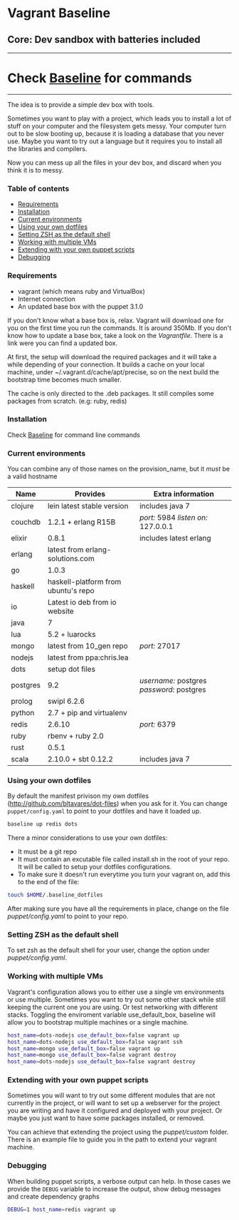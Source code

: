 # Vagrant Baseline
## Core: Dev sandbox with batteries included

---
# Check [Baseline](https://github.com/bltavares/baseline) for commands
---

The idea is to provide a simple dev box with tools.

Sometimes you want to play with a project, which leads you to install a lot of stuff on your computer and the filesystem gets messy.
Your computer turn out to be slow booting up, because it is loading a database that you never use.
Maybe you want to try out a language but it requires you to install all the libraries and compilers.

Now you can mess up all the files in your dev box, and discard when you think it is to messy.

### Table of contents
  - [Requirements](#requirements)
  - [Installation](#installation)
  - [Current environments](#current-environments)
  - [Using your own dotfiles](#using-your-own-dotfiles)
  - [Setting ZSH as the default shell](#setting-zsh-as-the-default-shell)
  - [Working with multiple VMs](#working-with-multiple-vms)
  - [Extending with your own puppet scripts](#extending-with-your-own-puppet-scripts)
  - [Debugging](#debugging)

### Requirements

* vagrant (which means ruby and VirtualBox)
* Internet connection
* An updated base box with the puppet 3.1.0

If you don't know what a base box is, relax. Vagrant will download one for you on the first time you run the commands. It is around 350Mb.
If you don't know how to update a base box, take a look on the _Vagrantfile_. There is a link were you can find a updated box.

At first, the setup will download the required packages and it will take a while depending of your connection.
It builds a cache on your local machine, under ~/.vagrant.d/cache/apt/precise, so on the next build the bootstrap time becomes much smaller.

The cache is only directed to the .deb packages. It still compiles some packages from scratch. (e.g: ruby, redis)

### Installation

Check [Baseline](https://github.com/bltavares/baseline) for command line commands

### Current environments
You can combine any of those names on the provision\_name, but it *must* be a valid hostname

| Name     | Provides                            | Extra information                         |
| ---      | ---                                 | ---                                       |
| clojure  | lein latest stable version          | includes java 7                           |
| couchdb  | 1.2.1 + erlang R15B                 | *port:* 5984 *listen on:* 127.0.0.1       |
| elixir   | 0.8.1                               | includes latest erlang                    |
| erlang   | latest from erlang-solutions.com    |                                           |
| go       | 1.0.3                               |                                           |
| haskell  | haskell-platform from ubuntu's repo |                                           |
| io       | Latest io deb from io website       |                                           |
| java     | 7                                   |                                           |
| lua      | 5.2 + luarocks                      |                                           |
| mongo    | latest from 10\_gen repo            | *port:* 27017                             |
| nodejs   | latest from ppa:chris.lea           |                                           |
| dots     | setup dot files                     |                                           |
| postgres | 9.2                                 | *username:* postgres *password:* postgres |
| prolog   | swipl 6.2.6                         |                                           |
| python   | 2.7 + pip and virtualenv            |                                           |
| redis    | 2.6.10                              | *port:* 6379                              |
| ruby     | rbenv + ruby 2.0                    |                                           | 
| rust     | 0.5.1                               |                                           |
| scala    | 2.10.0 + sbt 0.12.2                 | includes java 7                           |

### Using your own dotfiles

By default the manifest privison my own dotfiles (http://github.com/bltavares/dot-files) when you ask for it. You can change `puppet/config.yaml` to point to your dotfiles and have it loaded up.

```bash
baseline up redis dots
```

There a minor considerations to use your own dotfiles:

* It must be a git repo
* It must contain an excutable file called install.sh in the root of your repo. It will be called to setup your dotfiles configurations.
* To make sure it doesn't run everytime you turn your vagrant on, add this to the end of the file:

```bash
touch $HOME/.baseline_dotfiles
```
    
After making sure you have all the requirements in place, change on the file _puppet/config.yaml_ to point to your repo.

### Setting ZSH as the default shell

To set zsh as the default shell for your user, change the option under _puppet/config.yaml_.

### Working with multiple VMs

Vagrant's configuration allows you to either use a single vm environments or use multiple.
Sometimes you want to try out some other stack while still keeping the current one you are using. Or test networking with different stacks.
Toggling the enviroment variable use_default_box, baseline will allow you to bootstrap multiple machines or a single machine.

```bash
host_name=dots-nodejs use_default_box=false vagrant up
host_name=dots-nodejs use_default_box=false vagrant ssh
host_name=mongo use_default_box=false vagrant up
host_name=mongo use_default_box=false vagrant destroy
host_name=dots-nodejs use_default_box=false vagrant destroy
```


### Extending with your own puppet scripts

Sometimes you will want to try out some different modules that are not currently in the project, or will want to set up a webserver for the project you are writing and have it configured and deployed with your project.
Or maybe you just want to have some packages installed, or removed.

You can achieve that extending the project using the _puppet/custom_ folder. There is an example file to guide you in the path to extend your vagrant machine.

### Debugging

When building puppet scripts, a verbose output can help. In those cases we provide the `DEBUG` variable to increase the output, show debug messages and create dependency graphs

```bash
DEBUG=1 host_name=redis vagrant up
```
